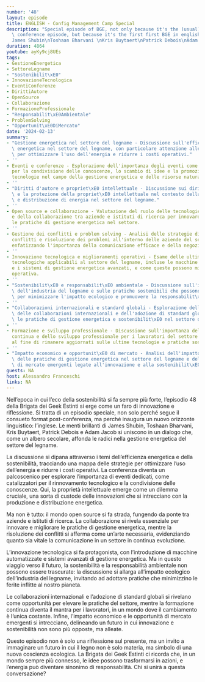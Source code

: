 ```yaml
---
number: '48'
layout: episode
title: ENGLISH - Config Management Camp Special
description: "Special episode of BGE, not only because it's the (usual) special post\
  \ conference episode, but because it's the first first BGE in english.\nGuests:\n\
  James Shubin\nToshaan Bharvani \nKris Buytaert\nPatrick Debois\nAdam Jacob"
duration: 4864
youtube: ayKy9cj8UEs
tags:
- GestioneEnergetica
- SettoreLegname
- "Sostenibilit\xE0"
- InnovazioneTecnologica
- EventiConferenze
- DirittiAutore
- OpenSource
- Collaborazione
- FormazioneProfessionale
- "Responsabilit\xE0Ambientale"
- ProblemSolving
- "Opportunit\xE0DiMercato"
date: '2024-02-13'
summary:
- "Gestione energetica nel settore del legname - Discussione sull'efficienza e sostenibilit\xE0\
  \ energetica nel settore del legname, con particolare attenzione alle strategie\
  \ per ottimizzare l'uso dell'energia e ridurre i costi operativi."
- ''
- Eventi e conferenze - Esplorazione dell'importanza degli eventi come piattaforme
  per la condivisione delle conoscenze, lo scambio di idee e la promozione di nuove
  tecnologie nel campo della gestione energetica e delle risorse naturali.
- ''
- "Diritti d'autore e propriet\xE0 intellettuale - Discussione sui diritti d'autore\
  \ e la protezione della propriet\xE0 intellettuale nel contesto della produzione\
  \ e distribuzione di energia nel settore del legname."
- ''
- Open source e collaborazione - Valutazione del ruolo delle tecnologie open source
  e della collaborazione tra aziende e istituti di ricerca per innovare e migliorare
  le pratiche di gestione energetica nel settore.
- ''
- Gestione dei conflitti e problem solving - Analisi delle strategie di gestione dei
  conflitti e risoluzione dei problemi all'interno delle aziende del settore del legname,
  enfatizzando l'importanza della comunicazione efficace e della negoziazione.
- ''
- Innovazione tecnologica e miglioramenti operativi - Esame delle ultime innovazioni
  tecnologiche applicabili al settore del legname, incluse le macchine automatizzate
  e i sistemi di gestione energetica avanzati, e come queste possono migliorare l'efficienza
  operativa.
- ''
- "Sostenibilit\xE0 e responsabilit\xE0 ambientale - Discussione sull'impatto ambientale\
  \ dell'industria del legname e sulle pratiche sostenibili che possono essere adottate\
  \ per minimizzare l'impatto ecologico e promuovere la responsabilit\xE0 ambientale."
- ''
- "Collaborazioni internazionali e standard globali - Esplorazione delle potenzialit\xE0\
  \ delle collaborazioni internazionali e dell'adozione di standard globali per migliorare\
  \ le pratiche di gestione energetica e sostenibilit\xE0 nel settore del legname."
- ''
- Formazione e sviluppo professionale - Discussione sull'importanza della formazione
  continua e dello sviluppo professionale per i lavoratori del settore del legname,
  al fine di rimanere aggiornati sulle ultime tecnologie e pratiche sostenibili.
- ''
- "Impatto economico e opportunit\xE0 di mercato - Analisi dell'impatto economico\
  \ delle pratiche di gestione energetica nel settore del legname e delle opportunit\xE0\
  \ di mercato emergenti legate all'innovazione e alla sostenibilit\xE0."
guests: NA
host: Alessandro Franceschi
links: NA
---
```

Nell’epoca in cui l’eco della sostenibilità si fa sempre più forte, l’episodio 48 della Brigata dei Geek Estinti si erge come un faro di innovazione e riflessione. Si tratta di un episodio speciale, non solo perché segue il consueto format post-conferenza, ma perché inaugura un nuovo orizzonte linguistico: l’inglese. Le menti brillanti di James Shubin, Toshaan Bharvani, Kris Buytaert, Patrick Debois e Adam Jacob si uniscono in un dialogo che, come un albero secolare, affonda le radici nella gestione energetica del settore del legname.

La discussione si dipana attraverso i temi dell’efficienza energetica e della sostenibilità, tracciando una mappa delle strategie per ottimizzare l’uso dell’energia e ridurre i costi operativi. La conferenza diventa un palcoscenico per esplorare l’importanza di eventi dedicati, come catalizzatori per il rinnovamento tecnologico e la condivisione delle conoscenze. Qui, la proprietà intellettuale emerge come un dilemma cruciale, una sorta di custode delle innovazioni che si intrecciano con la produzione e distribuzione energetica.

Ma non è tutto: il mondo open source si fa strada, fungendo da ponte tra aziende e istituti di ricerca. La collaborazione si rivela essenziale per innovare e migliorare le pratiche di gestione energetica, mentre la risoluzione dei conflitti si afferma come un’arte necessaria, evidenziando quanto sia vitale la comunicazione in un settore in continua evoluzione.

L’innovazione tecnologica si fa protagonista, con l’introduzione di macchine automatizzate e sistemi avanzati di gestione energetica. Ma in questo viaggio verso il futuro, la sostenibilità e la responsabilità ambientale non possono essere trascurate: la discussione si allarga all’impatto ecologico dell’industria del legname, invitando ad adottare pratiche che minimizzino le ferite inflitte al nostro pianeta.

Le collaborazioni internazionali e l’adozione di standard globali si rivelano come opportunità per elevare le pratiche del settore, mentre la formazione continua diventa il mantra per i lavoratori, in un mondo dove il cambiamento è l’unica costante. Infine, l’impatto economico e le opportunità di mercato emergenti si intrecciano, delineando un futuro in cui innovazione e sostenibilità non sono più opposte, ma alleate.

Questo episodio non è solo una riflessione sul presente, ma un invito a immaginare un futuro in cui il legno non è solo materia, ma simbolo di una nuova coscienza ecologica. La Brigata dei Geek Estinti ci ricorda che, in un mondo sempre più connesso, le idee possono trasformarsi in azioni, e l’energia può diventare sinonimo di responsabilità. Chi si unirà a questa conversazione?
